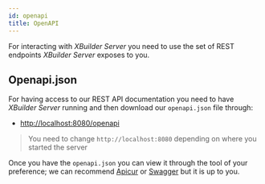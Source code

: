 ```yaml
---
id: openapi
title: OpenAPI
---
```


For interacting with _XBuilder Server_ you need to use the set of REST endpoints _XBuilder Server_ exposes to you.

## Openapi.json

For having access to our REST API documentation you need to have _XBuilder Server_ running and then download our `openapi.json` file through:

- [http://localhost:8080/openapi](http://localhost:8080/openapi)

> You need to change `http://localhost:8080` depending on where you started the server

Once you have the `openapi.json` you can view it through the tool of your preference; we can recommend [Apicur](https://www.apicur.io/) or [Swagger](https://swagger.io/) but it is up to you.
